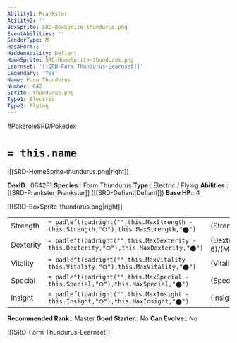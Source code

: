 ```yaml
---
Ability1: Prankster
Ability2: ''
BoxSprite: SRD-BoxSprite-thundurus.png
EventAbilities: ''
GenderType: M
HasAForm?: ''
HiddenAbility: Defiant
HomeSprite: SRD-HomeSprite-thundurus.png
Learnset: '[[SRD-Form Thundurus-Learnset]]'
Legendary: 'Yes'
Name: Form Thundurus
Number: 642
Sprite: thundurus.png
Type1: Electric
Type2: Flying
---
```


#PokeroleSRD/Pokedex

# `= this.name`

![[SRD-HomeSprite-thundurus.png|right]]

**DexID**:: 0642F1
**Species**:: Form Thundurus
**Type**:: Electric / Flying
**Abilities**:: [[SRD-Prankster|Prankster]] ([[SRD-Defiant|Defiant]])
**Base HP**:: 4

![[SRD-BoxSprite-thundurus.png|right]]

|           |                                                                                        |                                          |
| --------- | -------------------------------------------------------------------------------------- | ---------------------------------------- |
| Strength  | `= padleft(padright("",this.MaxStrength - this.Strength,"⭘"),this.MaxStrength,"⬤")`    | (Strength::6)/(MaxStrength::6)   |
| Dexterity | `= padleft(padright("",this.MaxDexterity - this.Dexterity,"⭘"),this.MaxDexterity,"⬤")` | (Dexterity:: 6)/(MaxDexterity::6) |
| Vitality  | `= padleft(padright("",this.MaxVitality - this.Vitality,"⭘"),this.MaxVitality,"⬤")`    | (Vitality::5)/(MaxVitality::5)   |
| Special   | `= padleft(padright("",this.MaxSpecial - this.Special,"⭘"),this.MaxSpecial,"⬤")`       | (Special::8)/(MaxSpecial::8)     |
| Insight   | `= padleft(padright("",this.MaxInsight - this.Insight,"⭘"),this.MaxInsight,"⬤")`       | (Insight::5)/(MaxInsight::5)     |

**Recommended Rank**:: Master
**Good Starter**:: No
**Can Evolve**:: No

![[SRD-Form Thundurus-Learnset]]